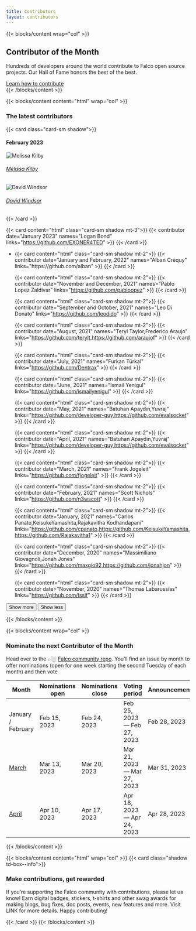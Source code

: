 ```yaml
---
title: Contributors
layout: contributors
---
```


{{< blocks/content wrap="col" >}}
## Contributor of the Month
<p>Hundreds of developers around the world contribute to Falco open source projects. Our Hall of Fame honors the best of the best.</p>
<div class="mt-4">
  <a href="https://github.com/falcosecurity/.github/blob/master/CONTRIBUTING.md" class="text-center btn btn-primary btn-lg">Learn how to contribute</a>
</div>
{{< /blocks/content >}}

{{< blocks/content content="html" wrap="col" >}}
<h3>The latest contributors</h3>

{{< card class="card-sm shadow">}}
#### February 2023

<div class="d-flex flex-column flex-md-row py-2 px-3">
<div class="contributor-date text-dark d-flex align-items-center">
<img class="pr-3" src="/img/community/contributors/melissa_kilby.svg" alt="Melissa Kilby">
<h6><a href="https://github.com/alban" class="text-dark font-weight-bold text-lg">Melissa Kilby</a></h6>
</div>
<div class="d-flex align-items-center pt-3 pt-md-0">
<img class="pr-3" src="/img/community/contributors/contributor_m.svg" alt="David Windsor">
<h6><a href="https://github.com/alban" class="text-dark font-weight-bold text-lg">David Windsor</a></h6>
</div>
</div>

{{< /card >}}

{{< card content="html" class="card-sm shadow mt-3">}}
{{< contributor date="January 2023" names="Logan Bond" links="https://github.com/EXONER4TED" >}}
{{< /card >}}

<ul
  id="contributors-list"
  class="collapse multi-collapse pl-0 ml-0 fa-ul"
  aria-labelledby="contributors-list"
>
<li>
{{< card content="html" class="card-sm shadow mt-2">}}
{{< contributor date="January and February, 2022" names="Alban Créquy" links="https://github.com/alban" >}}
{{< /card >}}

{{< card content="html" class="card-sm shadow mt-2">}}
{{< contributor date="November and December, 2021" names="Pablo Lopez Zaldivar" links="https://github.com/pabloopez" >}}
{{< /card >}}

{{< card content="html" class="card-sm shadow mt-2">}}
{{< contributor date="September and October, 2021" names="Leo Di Donato" links="https://github.com/leodido" >}}
{{< /card >}}

{{< card content="html" class="card-sm shadow mt-2">}}
{{< contributor date="August, 2021" names="Teryl Taylor,Frederico Araujo" links="https://github.com/terylt,https://github.com/araujof" >}}
{{< /card >}}

{{< card content="html" class="card-sm shadow mt-2">}}
{{< contributor date="July, 2021" names="Furkan Türkal" links="https://github.com/Dentrax" >}}
{{< /card >}}

{{< card content="html" class="card-sm shadow mt-2">}}
{{< contributor date="June, 2021" names="Ismail Yenigul" links="https://github.com/ismailyenigul" >}}
{{< /card >}}

{{< card content="html" class="card-sm shadow mt-2">}}
{{< contributor date="May, 2021" names="Batuhan Apaydın,Yuvraj" links="https://github.com/developer-guy,https://github.com/evalsocket" >}}
{{< /card >}}

{{< card content="html" class="card-sm shadow mt-2">}}
{{< contributor date="April, 2021" names="Batuhan Apaydın,Yuvraj" links="https://github.com/developer-guy,https://github.com/evalsocket" >}}
{{< /card >}}

{{< card content="html" class="card-sm shadow mt-2">}}
{{< contributor date="March, 2021" names="Frank Jogeleit" links="https://github.com/fjogeleit" >}}
{{< /card >}}

{{< card content="html" class="card-sm shadow mt-2">}}
{{< contributor date="February, 2021" names="Scott Nichols" links="https://github.com/n3wscott" >}}
{{< /card >}}

{{< card content="html" class="card-sm shadow mt-2">}}
{{< contributor date="January, 2021" names="Carlos Panato,KeisukeYamashita,Rajakavitha Kodhandapani" links="https://github.com/cpanato,https://github.com/KeisukeYamashita,https://github.com/Rajakavitha1" >}}
{{< /card >}}

{{< card content="html" class="card-sm shadow mt-2">}}
{{< contributor date="December, 2020" names="Massimiliano Giovagnoli,Jonah Jones" links="https://github.com/maxgio92,https://github.com/jonahjon" >}}
{{< /card >}}

{{< card content="html" class="card-sm shadow mt-2">}}
{{< contributor date="November, 2020" names="Thomas Labarussias" links="https://github.com/Issif" >}}
{{< /card >}}
</li>
</ul>

<div class="d-flex justify-content-center mt-4">
<a
  data-toggle="collapse"
  data-target="#contributors-list"
  class="btn btn-link text-primary align-self-start p-0 feature-card__expand-control"
  aria-expanded="false"
  aria-controls="contributors-list"
  role="button"
>
  <button class="btn btn-outline-primary collapsed font-weight-normal px-4">Show more</button>
  <button class="btn btn-outline-primary expanded font-weight-normal px-4">Show less</button>
</a>
</div>

{{< /blocks/content >}}

{{< blocks/content wrap="col" >}}
### Nominate the next Contributor of the Month

Head over to the 👉🏼 [Falco community repo](https://github.com/falcosecurity/falco-website). You’ll find an issue by month to offer nominations (open for one week starting the second Tuesday of each month) and then vote

<div class="td-content">

| Month             | Nominations open | Nominations close | Voting period               | Announcement   |
|-------------------|------------------|-------------------|-----------------------------|----------------|
| January / February | Feb 15, 2023     | Feb 24, 2023      | Feb 25, 2023 — Feb 27, 2023 | Feb 28, 2023   |
| [March](https://github.com/falcosecurity/community/issues/164)        | Mar 13, 2023     | Mar 20, 2023      | Mar 21, 2023 — Mar 27, 2023 | Mar 31, 2023   |
| [April](https://github.com/falcosecurity/community/issues/165)         | Apr 10, 2023     | Apr 17, 2023      | Apr 18, 2023 — Apr 24, 2023 | Apr 28, 2023   |

</div>

{{< /blocks/content >}}

{{< blocks/content content="html" wrap="col" >}}
{{< card class="shadow td-box--info">}}

### Make contributions, get rewarded

If you’re supporting the Falco community with contributions, please let us know! Earn digital badges, stickers, t-shirts and other swag awards for making blogs, bug fixes, doc posts, events, new features and more. Visit LINK for more details. Happy contributing!

{{< /card >}}
{{< /blocks/content >}}
